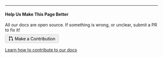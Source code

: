 <style>
.contribution-button {
    border-radius: 5px;
    background-color: #EFEFEF;
    padding-left: 10px;
    padding-right: 10px;
    padding-top: 5px;
    padding-bottom: 5px;
    color: black;
    weight: bolder;
    display: inline-flex;
    margin-top: -10px;
    align-items: center;
    border: 1px solid #CCCCCC;
    text-decoration: none;
}
.contribution-button:hover {
    background-color: #DDDDDD;
    cursor: pointer;
    color: #000000;
}
</style>
<br/><br/>

----

#### Help Us Make This Page Better

All our docs are open source. If something is wrong, or unclear, submit a PR to fix it!

<a class="contribution-button" style="text-decoration:none" href="!!LINK!!" target="_blank">
    <img src="https://raw.githubusercontent.com/primer/octicons/main/icons/git-pull-request-16.svg" width="16" height="16" style="display: inline-block; vertical-align: middle;" alt="Pull request icon">
<span style="margin-left: 5px;">Make a Contribution</span></a>

[Learn how to contribute to our docs](../contributing/documentation.md)